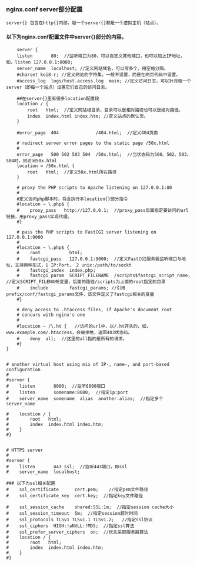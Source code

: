 ### nginx.conf server部分配置

    server{} 包含在http{}内部，每一个server{}都是一个虚拟主机（站点）。

#### 以下为nginx.conf配置文件中server{}部分的内容。

        server {
        listen       80;  //监听端口为80，可以自定义其他端口，也可以加上IP地址，如，listen 127.0.0.1:8080;
        server_name  localhost; //定义网站域名，可以写多个，用空格分隔。
        #charset koi8-r; //定义网站的字符集，一般不设置，而是在网页代码中设置。
        #access_log  logs/host.access.log  main; //定义访问日志，可以针对每一个server（即每一个站点）设置它们自己的访问日志。

        ##在server{}里有很多location配置段
        location / {
            root   html;  //定义网站根目录，目录可以是相对路径也可以是绝对路径。
            index  index.html index.htm; //定义站点的默认页。
        }

        #error_page  404              /404.html;  //定义404页面

        # redirect server error pages to the static page /50x.html
        #
        error_page   500 502 503 504  /50x.html;  //当状态码为500、502、503、504时，则访问50x.html
        location = /50x.html {
            root   html;  //定义50x.html所在路径
        }

        # proxy the PHP scripts to Apache listening on 127.0.0.1:80
        #
        #定义访问php脚本时，将会执行本location{}部分指令
        #location ~ \.php$ {
        #    proxy_pass   http://127.0.0.1;  //proxy_pass后面指定要访问的url链接，用proxy_pass实现代理。
        #}

        # pass the PHP scripts to FastCGI server listening on 127.0.0.1:9000
        #
        #location ~ \.php$ {
        #    root           html;
        #    fastcgi_pass   127.0.0.1:9000;  //定义FastCGI服务器监听端口与地址，支持两种形式，1 IP:Port， 2 unix:/path/to/sockt
        #    fastcgi_index  index.php;
        #    fastcgi_param  SCRIPT_FILENAME  /scripts$fastcgi_script_name;  //定义SCRIPT_FILENAME变量，后面的路径/scripts为上面的root指定的目录
        #    include        fastcgi_params; //引用prefix/conf/fastcgi_params文件，该文件定义了fastcgi相关的变量
        #}

        # deny access to .htaccess files, if Apache's document root
        # concurs with nginx's one
        # 
        #location ~ /\.ht {   //访问的url中，以/.ht开头的，如，www.example.com/.htaccess，会被拒绝，返回403状态码。
        #    deny  all;  //这里的all指的是所有的请求。
        #}
    }


    # another virtual host using mix of IP-, name-, and port-based configuration
    #
    #server {
    #    listen       8000;  //监听8000端口
    #    listen       somename:8080;  //指定ip:port
    #    server_name  somename  alias  another.alias;  //指定多个server_name

    #    location / {
    #        root   html;
    #        index  index.html index.htm;
    #    }
    #}


    # HTTPS server
    #
    #server {
    #    listen       443 ssl;  //监听443端口，即ssl
    #    server_name  localhost;

    ### 以下为ssl相关配置
    #    ssl_certificate      cert.pem;    //指定pem文件路径
    #    ssl_certificate_key  cert.key;  //指定key文件路径

    #    ssl_session_cache    shared:SSL:1m;  //指定session cache大小
    #    ssl_session_timeout  5m;  //指定session超时时间
    #    ssl_protocols TLSv1 TLSv1.1 TLSv1.2;   //指定ssl协议
    #    ssl_ciphers  HIGH:!aNULL:!MD5;  //指定ssl算法
    #    ssl_prefer_server_ciphers  on;  //优先采取服务器算法
    #    location / {
    #        root   html;
    #        index  index.html index.htm;
    #    }
    #}
